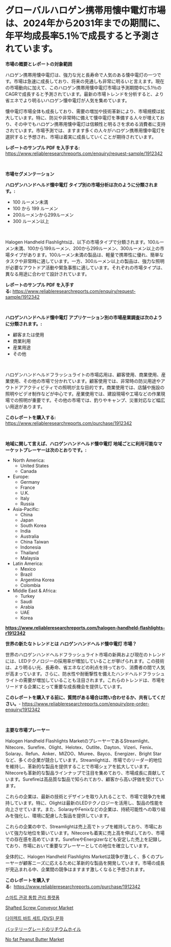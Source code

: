 <p><h1>グローバルハロゲン携帯用懐中電灯市場は、2024年から2031年までの期間に、年平均成長率5.1％で成長すると予測されています。</h1></p><p><strong>市場の概要とレポートの対象範囲</strong></p>
<p><p>ハロゲン携帯用懐中電灯は、強力な光と長寿命で人気のある懐中電灯の一つです。市場は急速に成長しており、将来の見通しも非常に明るいと言えます。現在の市場動向に加えて、このハロゲン携帯用懐中電灯市場は予測期間中に5.1％のCAGRで成長すると予測されています。最新の市場トレンドを分析すると、より省エネでより明るいハロゲン懐中電灯が人気を集めています。</p><p>懐中電灯市場全体も成長しており、需要の増加や技術革新により、市場規模は拡大しています。特に、防災や非常時に備えて懐中電灯を準備する人々が増えており、その中でもハロゲン携帯用懐中電灯は信頼性と明るさを求める消費者に支持されています。市場予測では、ますます多くの人々がハロゲン携帯用懐中電灯を選択すると予想され、市場は着実に成長していくことが期待されています。</p></p>
<p><strong>レポートのサンプル PDF を入手する:</strong> <a href="https://www.reliableresearchreports.com/enquiry/request-sample/1912342">https://www.reliableresearchreports.com/enquiry/request-sample/1912342</a></p>
<p>&nbsp;</p>
<p><strong>市場セグメンテーション</strong></p>
<p><strong>ハロゲンハンドヘルド懐中電灯 タイプ別の市場分析は次のように分類されます。:</strong></p>
<p><ul><li>100 ルーメン未満</li><li>100 から 199 ルーメン</li><li>200ルーメンから299ルーメン</li><li>300 ルーメン以上</li></ul></p>
<p>&nbsp;</p>
<p><p>Halogen Handheld Flashlightsは、以下の市場タイプで分類されます。100ルーメン未満、100から199ルーメン、200から299ルーメン、300ルーメン以上の市場タイプがあります。100ルーメン未満の製品は、軽量で携帯性に優れ、簡単なタスクや非常時に適しています。一方、300ルーメン以上の製品は、強力な照明が必要なアウトドア活動や緊急事態に適しています。それぞれの市場タイプは、異なる用途に合わせて設計されています。</p></p>
<p><strong>レポートのサンプル PDF を入手する:</strong>&nbsp;<a href="https://www.reliableresearchreports.com/enquiry/request-sample/1912342">https://www.reliableresearchreports.com/enquiry/request-sample/1912342</a></p>
<p>&nbsp;</p>
<p><strong> ハロゲンハンドヘルド懐中電灯 アプリケーション別の市場産業調査は次のように分類されます。:</strong></p>
<p><ul><li>顧客または使用</li><li>商業利用</li><li>産業用途</li><li>その他</li></ul></p>
<p>&nbsp;</p>
<p><p>ハロゲンハンドヘルドフラッシュライトの市場応用は、顧客使用、商業使用、産業使用、その他の市場で分かれています。顧客使用では、非常時の防災用途やアウトドアアクティビティでの照明が主な目的です。商業使用では、店舗や施設の照明やビデオ制作などが中心です。産業使用では、建設現場や工場などの作業現場での照明が重要です。その他の市場では、釣りやキャンプ、災害対応など幅広い用途があります。</p></p>
<p><strong>このレポートを購入する:</strong>&nbsp; <a href="https://www.reliableresearchreports.com/purchase/1912342">https://www.reliableresearchreports.com/purchase/1912342</a></p>
<p>&nbsp;</p>
<p><strong>地域に関して言えば、ハロゲンハンドヘルド懐中電灯 地域ごとに利用可能なマーケットプレーヤーは次のとおりです。:</strong></p>
<p><ul>
    <li>
        North America:
        <ul>
            <li>United States</li>
            <li>Canada</li>
        </ul>
    </li>
    <li>
        Europe:
        <ul>
            <li>Germany</li>
            <li>France</li>
            <li>U.K.</li>
            <li>Italy</li>
            <li>Russia</li>
        </ul>
    </li>
    <li>
        Asia-Pacific:
        <ul>
            <li>China</li>
            <li>Japan</li>
            <li>South Korea</li>
            <li>India</li>
            <li>Australia</li>
            <li>China Taiwan</li>
            <li>Indonesia</li>
            <li>Thailand</li>
            <li>Malaysia</li>
        </ul>
    </li>
    <li>
        Latin America:
        <ul>
            <li>Mexico</li>
            <li>Brazil</li>
            <li>Argentina Korea</li>
            <li>Colombia</li>
        </ul>
    </li>
    <li>
        Middle East & Africa:
        <ul>
            <li>Turkey</li>
            <li>Saudi</li>
            <li>Arabia</li>
            <li>UAE</li>
            <li>Korea</li>
        </ul>
    </li>
    </ul></p>
<p><strong><a href="https://www.reliableresearchreports.com/halogen-handheld-flashlights-r1912342">https://www.reliableresearchreports.com/halogen-handheld-flashlights-r1912342</a></strong>&nbsp;</p>
<p><strong>世界の新たなトレンドとは ハロゲンハンドヘルド懐中電灯 市場？</strong></p>
<p><p>世界のハロゲンハンドヘルドフラッシュライト市場の新興および現在のトレンドには、LEDテクノロジーの採用率が増加していることが挙げられます。この技術は、より明るい光、長寿命、省エネなどの利点を持っており、消費者の間で人気が高まっています。さらに、防水性や耐衝撃性を備えたハンドヘルドフラッシュライトの需要が増加していることも注目されます。これらのトレンドは、市場をリードする企業にとって重要な成長機会を提供しています。</p></p>
<p><strong>このレポートを購入する前に、質問がある場合は問い合わせるか、共有してください。</strong>- <a href="https://www.reliableresearchreports.com/enquiry/pre-order-enquiry/1912342">https://www.reliableresearchreports.com/enquiry/pre-order-enquiry/1912342</a></p>
<p>&nbsp;</p>
<p><strong>主要な市場プレーヤー</strong></p>
<p><p>Halogen Handheld Flashlights MarketのプレーヤーであるStreamlight、Nitecore、Surefire、Olight、Helotex、Outlite、Dayton、Vizeri、Fenix、Solaray、Refun、Anker、MIZOO、Miuree、Bayco、Energizer、Bright Starなど、多くの企業が競合しています。Streamlightは、市場でのリーダー的地位を維持し、革新的な製品を提供することで市場シェアを拡大しています。Nitecoreも革新的な製品ラインナップで注目を集めており、市場成長に貢献しています。Surefireは高品質な製品で知られており、顧客から高い評価を受けています。</p><p>これらの企業は、最新の技術とデザインを取り入れることで、市場で競争力を維持しています。特に、Olightは最新のLEDテクノロジーを活用し、製品の性能を向上させています。また、SolarayやFenixなどの企業は、持続可能性への取り組みを強化し、環境に配慮した製品を提供しています。</p><p>これらの企業の中で、Streamlightは売上高でトップを維持しており、市場において強力な地位を築いています。Nitecoreも着実に売上高を伸ばしており、市場での存在感を高めています。SurefireやEnergizerなども安定した売上を記録しており、市場において重要なプレーヤーとしての地位を確立しています。</p><p>全体的に、Halogen Handheld Flashlights Marketは競争が激しく、多くのプレーヤーが顧客ニーズに応えるために革新的な製品を開発しています。市場の成長が見込まれる中、企業間の競争はますます激しくなると予想されます。</p></p>
<p><strong>このレポートを購入する:</strong>&nbsp;&nbsp;<a href="https://www.reliableresearchreports.com/purchase/1912342">https://www.reliableresearchreports.com/purchase/1912342</a></p>
<p><p><a href="https://github.com/xvz497517413/Market-Research-Report-List-2/blob/main/9287825107716.md">스마트 관광 통합 관리 플랫폼</a></p><p><a href="https://github.com/JennyferFeil2023/Market-Research-Report-List-1/blob/main/shafted-screw-conveyor-market.md">Shafted Screw Conveyor Market</a></p><p><a href="https://medium.com/@constantinvon/%EC%A7%81%EC%A0%91-%EB%B6%80%EA%B0%80%EA%B0%80%EC%B9%98%EC%84%B8-vat-%EC%84%A4%EC%A0%95-dvs-%EB%AC%B8%ED%99%94-%EC%82%B0%EC%97%85-%EB%B6%84%EC%84%9D-%EB%B3%B4%EA%B3%A0%EC%84%9C-%EC%82%B0%EC%97%85-%EA%B7%9C%EB%AA%A8-%EC%A0%90%EC%9C%A0%EC%9C%A8-%EC%9D%91%EC%9A%A9-%ED%94%84%EB%A1%9C%EA%B7%B8%EB%9E%A8-%EC%A7%80%EC%97%AD-%EA%B2%BD%EC%9F%81-%EC%A0%84%EB%9E%B5%EC%97%90-%EB%8C%80%ED%95%9C-%EA%B2%BD%ED%96%A5-2024-2031-3ab0eab8261b">다이렉트 바트 세트 (DVS) 문화</a></p><p><a href="https://github.com/DudleyFerry/Market-Research-Report-List-1/blob/main/7172617113461.md">バッテリーグレードのリチウムホイル</a></p><p><a href="https://issuu.com/reportprime-2/docs/no-fat-peanut-butter-market-size-2030.pptx">No fat Peanut Butter Market</a></p></p>